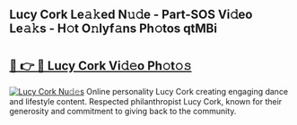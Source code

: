## Lucy Cork Le𝚊𝚔ed N𝚞𝚍e - Part-SOS Vi𝚍eo Le𝚊𝚔s - H𝚘t O𝚗lyf𝚊ns Ph𝚘tos qtMBi

# <h2><a href="http://hf30o0.feru.top/?c=Lucy+Cork">🔗 👉 🔴 Lucy Cork Vi𝚍𝚎o Ph𝚘t𝚘𝚜</a></h2>

[![Lucy Cork Nu𝚍𝚎s](https://i.imgur.com/0TWrTi3.gif)](http://hf30o0.feru.top/?c=Lucy+Cork)
Online personality Lucy Cork creating engaging dance and lifestyle content. Respected philanthropist Lucy Cork, known for their generosity and commitment to giving back to the community. 
